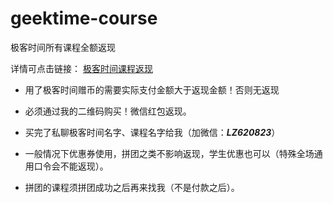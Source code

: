 # geektime-course
极客时间所有课程全额返现

详情可点击链接：
 [极客时间课程返现](https://mp.weixin.qq.com/s/jKLWJud7Dcck6p3GdquxBA)

- 用了极客时间赠币的需要实际支付金额大于返现金额！否则无返现

- 必须通过我的二维码购买！微信红包返现。

- 买完了私聊极客时间名字、课程名字给我（加微信：***LZ620823***）

- 一般情况下优惠券使用，拼团之类不影响返现，学生优惠也可以（特殊全场通用口令会不能返现）。

- 拼团的课程须拼团成功之后再来找我（不是付款之后）。
